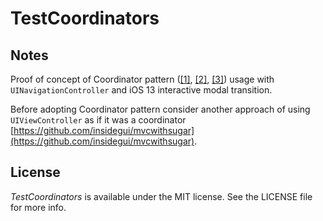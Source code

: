 # TestCoordinators

## Notes

Proof of concept of Coordinator pattern ([[1]](http://khanlou.com/2015/01/the-coordinator/), [[2]](http://khanlou.com/2015/10/coordinators-redux/), [[3]](https://davedelong.com/blog/tags/a-better-mvc/)) usage with `UINavigationController` and iOS 13 interactive modal transition.

Before adopting Coordinator pattern consider another approach of using `UIViewController` as if it was a coordinator [https://github.com/insidegui/mvcwithsugar](https://github.com/insidegui/mvcwithsugar).

## License

*TestCoordinators* is available under the MIT license. See the LICENSE file for more info.
